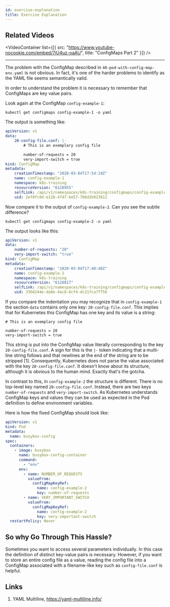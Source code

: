 ```yaml
---
id: exercise-explanation
title: Exercise Explanation
---
```


## Related Videos
<VideoContainer
  list={[{
   src: "https://www.youtube-nocookie.com/embed/7iU4uz-oaAU",
   title: "ConfigMaps Part 2"
  }]}
/>

---
The problem with the ConfigMap described in `40-pod-with-config-map-env.yaml` is not obvious. In fact, it's one of the harder problems to identify as the YAML file seems semantically valid.

In order to understand the problem it is necessary to remember that ConfigMaps are key value pairs.

Look again at the ConfigMap `config-example-1`:

    kubectl get configmaps config-example-1 -o yaml

The output is something like:

```yaml
apiVersion: v1
data:
    20-config-file.conf: |-
        # This is an exemplary config file

        number-of-requests = 20
        very-import-switch = true
kind: ConfigMap
metadata:
    creationTimestamp: "2020-03-04T17:54:19Z"
    name: config-example-1
    namespace: k8s-training
    resourceVersion: "6128955"
    selfLink: /api/v1/namespaces/k8s-training/configmaps/config-example-1
    uid: 2ef0fc0d-e128-47d7-be57-766d2b023612
```

Now compare it to the output of `config-example-2`. Can you see the subtle difference?

    kubectl get configmaps config-example-2 -o yaml

The output looks like this:

```yaml
apiVersion: v1
data:
    number-of-requests: "20"
    very-import-switch: "true"
kind: ConfigMap
metadata:
    creationTimestamp: "2020-03-04T17:40:48Z"
    name: config-example-2
    namespace: k8s-training
    resourceVersion: "6126817"
    selfLink: /api/v1/namespaces/k8s-training/configmaps/config-example-2
    uid: 3366244e-da8e-4ac8-8cf4-dc21fca7ff56
```

If you compare the indentation you may recognize that in `config-example-1` the section `data` contains only one key: `20-config-file.conf`. This implies that for Kubernetes this ConfigMap has one key and its value is a string:

    # This is an exemplary config file

    number-of-requests = 20
    very-import-switch = true

This string is put into the ConfigMap value literally corresponding to the key `20-config-file.conf`. A sign for this is the `|-` token indicating that a multi-line string follows and that newlines at the end of the string are to be stripped [1]. Consequently, Kubernetes does not parse the value associated with the key `20-config-file.conf`. It doesn't know about its structure, although it is obvious to the human mind. Exactly that's the gotcha.

In contrast to this, in `config-example-2` the structure is different. There is no top-level key named `20-config-file.conf`. Instead, there are two keys `number-of-requests` and `very-import-switch`. As Kubernetes understands ConfigMap keys and values they can be used as expected in the Pod definition to define environment variables.

Here is how the fixed ConfigMap should look like:

```yaml
apiVersion: v1
kind: Pod
metadata:
  name: busybox-config
spec:
  containers:
    - image: busybox
      name: busybox-config-container
      command:
        - "env"
      env:
        - name: NUMBER_OF_REQUESTS
          valueFrom:
            configMapKeyRef:
              name: config-example-2
              key: number-of-requests
        - name: VERY_IMPORTANT_SWITCH
          valueFrom:
            configMapKeyRef:
              name: config-example-2
              key: very-important-switch
  restartPolicy: Never
```

## So why Go Through This Hassle?

Sometimes you want to access several parameters individually. In this case the definition of distinct key-value pairs is necessary. However, if you want to store an entire config file as a value, reading the config file into a ConfigMap associated with a filename-like key such as `config-file.conf` is helpful.

## Links

1. YAML Multiline, https://yaml-multiline.info/
